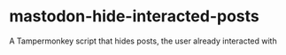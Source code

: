 # mastodon-hide-interacted-posts
A Tampermonkey script that hides posts, the user already interacted with
